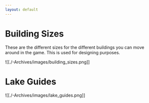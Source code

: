 ```yaml
---
layout: default
---
```


# Building Sizes
These are the different sizes for the different buildings you can move around in the game. This is used for designing purposes.

![[./-Archives/images/building_sizes.png]]

# Lake Guides
![[./-Archives/images/lake_guides.png]]
